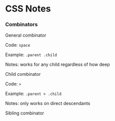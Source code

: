# CSS Notes

### Combinators
General combinator

Code: `space`

Example: `.parent .child`

Notes: works for any child regardless of how deep


Child combinator

Code: `>`

Example: `.parent > .child`

Notes: only works on direct descendants


Sibling combinator
